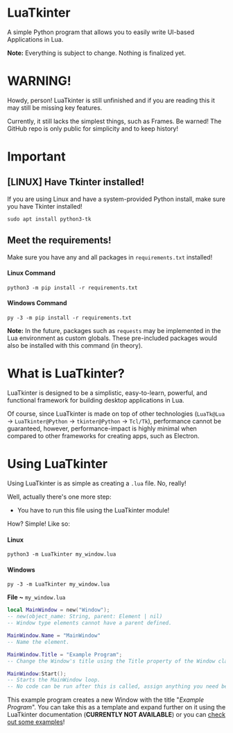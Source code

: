 # LuaTkinter
A simple Python program that allows you to easily write UI-based Applications in Lua.

**Note:** Everything is subject to change. Nothing is finalized yet.

# WARNING!
Howdy, person! LuaTkinter is still unfinished and if you are reading this it may still be missing key features.

Currently, it still lacks the simplest things, such as Frames. Be warned! The GitHub repo is only public for simplicity and to keep history!

# Important

## [LINUX] Have Tkinter installed!
If you are using Linux and have a system-provided Python install, make sure you have Tkinter installed!

```commandline
sudo apt install python3-tk
```

## Meet the requirements!
Make sure you have any and all packages in `requirements.txt` installed!

#### Linux Command
```commandline
python3 -m pip install -r requirements.txt
```
#### Windows Command
```commandline
py -3 -m pip install -r requirements.txt
```

**Note:** In the future, packages such as `requests` may be implemented in the Lua environment as custom globals. These pre-included packages would also be installed with this command (in theory).

# What is LuaTkinter?
LuaTkinter is designed to be a simplistic, easy-to-learn, powerful, and functional framework for building desktop applications in Lua.

Of course, since LuaTkinter is made on top of other technologies (`LuaTk@Lua` -> `LuaTkinter@Python` -> `tkinter@Python` -> `Tcl/Tk`), performance cannot be guaranteed, however, performance-impact is highly minimal when compared to other frameworks for creating apps, such as Electron.

# Using LuaTkinter
Using LuaTkinter is as simple as creating  a `.lua` file. No, really!

Well, actually there's one more step:
- You have to run this file using the LuaTkinter module!

How? Simple! Like so:
#### Linux
```commandline
python3 -m LuaTkinter my_window.lua
```
#### Windows
```commandline
py -3 -m LuaTkinter my_window.lua
```

**File \~** `my_window.lua`
```lua
local MainWindow = new("Window");
-- new(object_name: String, parent: Element | nil)
-- Window type elements cannot have a parent defined.

MainWindow.Name = "MainWindow"
-- Name the element.

MainWindow.Title = "Example Program";
-- Change the Window's title using the Title property of the Window class.

MainWindow:Start();
-- Starts the MainWindow loop.
-- No code can be run after this is called, assign anything you need before this!
```

This example program creates a new Window with the title "*Example Program*". You can take this as a template and expand further on it using the LuaTkinter documentation (**CURRENTLY NOT AVAILABLE**) or you can [check out some examples](https://github.com/ItsTato/LuaTkinter/tree/edge/Examples)!
